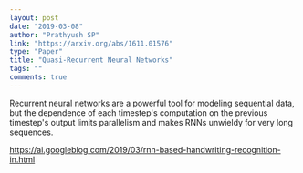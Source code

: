 ```yaml
---
layout: post
date: "2019-03-08"
author: "Prathyush SP"
link: "https://arxiv.org/abs/1611.01576"
type: "Paper"
title: "Quasi-Recurrent Neural Networks"
tags: ""
comments: true
---
```

Recurrent neural networks are a powerful tool for modeling sequential data, but the dependence of each timestep's computation on the previous timestep's output limits parallelism and makes RNNs unwieldy for very long sequences. 

https://ai.googleblog.com/2019/03/rnn-based-handwriting-recognition-in.html